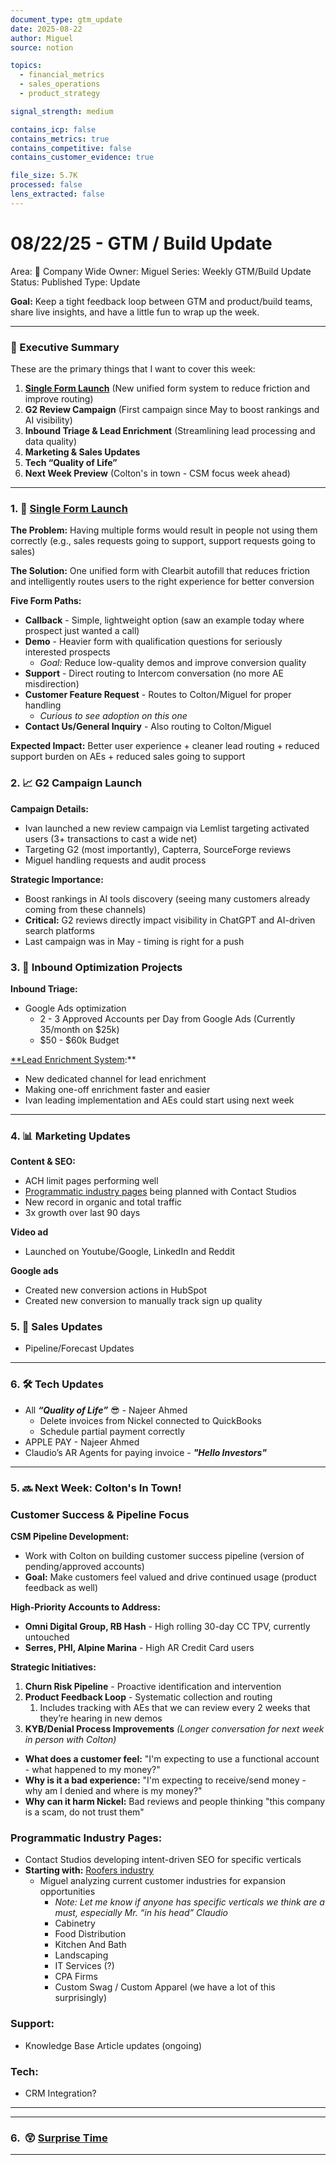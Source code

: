 ```yaml
---
document_type: gtm_update
date: 2025-08-22
author: Miguel
source: notion

topics:
  - financial_metrics
  - sales_operations
  - product_strategy

signal_strength: medium

contains_icp: false
contains_metrics: true
contains_competitive: false
contains_customer_evidence: true

file_size: 5.7K
processed: false
lens_extracted: false
---
```


# 08/22/25 - GTM / Build Update

Area: 🏢 Company Wide
Owner: Miguel
Series: Weekly GTM/Build Update
Status: Published
Type: Update

**Goal:** Keep a tight feedback loop between GTM and product/build teams, share live insights, and have a little fun to wrap up the week.

---

### 🤠 Executive Summary

These are the primary things that I want to cover this week:

1. [**Single Form Launch**](https://www.getnickel.com/form-test) (New unified form system to reduce friction and improve routing)
2. **G2 Review Campaign** (First campaign since May to boost rankings and AI visibility)
3. **Inbound Triage & Lead Enrichment** (Streamlining lead processing and data quality)
4. **Marketing & Sales Updates**
5. **Tech “Quality of Life”**
6. **Next Week Preview** (Colton's in town - CSM focus week ahead)

 

---

### 1. 🚀 [Single Form Launch](https://www.getnickel.com/form-test)

**The Problem:** Having multiple forms would result in people not using them correctly (e.g., sales requests going to support, support requests going to sales)

**The Solution:** One unified form with Clearbit autofill that reduces friction and intelligently routes users to the right experience for better conversion

**Five Form Paths:**

- **Callback** - Simple, lightweight option (saw an example today where prospect just wanted a call)
- **Demo** - Heavier form with qualification questions for seriously interested prospects
    - *Goal:* Reduce low-quality demos and improve conversion quality
- **Support** - Direct routing to Intercom conversation (no more AE misdirection)
- **Customer Feature Request** - Routes to Colton/Miguel for proper handling
    - *Curious to see adoption on this one*
- **Contact Us/General Inquiry** - Also routing to Colton/Miguel

**Expected Impact:** Better user experience + cleaner lead routing + reduced support burden on AEs + reduced sales going to support

### 2. 📈 G2 Campaign Launch

**Campaign Details:**

- Ivan launched a new review campaign via Lemlist targeting activated users (3+ transactions to cast a wide net)
- Targeting G2 (most importantly), Capterra, SourceForge reviews
- Miguel handling requests and audit process

**Strategic Importance:**

- Boost rankings in AI tools discovery (seeing many customers already coming from these channels)
- **Critical:** G2 reviews directly impact visibility in ChatGPT and AI-driven search platforms
- Last campaign was in May - timing is right for a push

### 3. 🎯 Inbound Optimization Projects

**Inbound Triage:**

- Google Ads optimization
    - 2 - 3 Approved Accounts per Day from Google Ads (Currently 35/month on $25k)
    - $50 - $60k Budget

[**Lead Enrichment System](https://nickel-org.slack.com/archives/C09BBLKU2RY):**

- New dedicated channel for lead enrichment
- Making one-off enrichment faster and easier
- Ivan leading implementation and AEs could start using next week

---

### 4. 📊 Marketing Updates

**Content & SEO:**

- ACH limit pages performing well
- [Programmatic industry pages](https://v0.app/chat/wine-red-background-page-mVoCMXSlqEN?f=1&b=b_E8Aeqp2d67e) being planned with Contact Studios
- New record in organic and total traffic
- 3x growth over last 90 days

**Video ad**

- Launched on Youtube/Google, LinkedIn and Reddit

**Google ads**

- Created new conversion actions in HubSpot
- Created new conversion to manually track sign up quality

### 5. 🤑 Sales Updates

- Pipeline/Forecast Updates

---

### 6. 🛠️ Tech Updates

- All ***“Quality of Life”*** 😎 - Najeer Ahmed
    - Delete invoices from Nickel connected to QuickBooks
    - Schedule partial payment correctly
- APPLE PAY - Najeer Ahmed
- Claudio’s AR Agents for paying invoice - ***"Hello Investors"***

---

### 5. 🔜 Next Week: Colton's In Town!

### Customer Success & Pipeline Focus

**CSM Pipeline Development:**

- Work with Colton on building customer success pipeline (version of pending/approved accounts)
- **Goal:** Make customers feel valued and drive continued usage (product feedback as well)

**High-Priority Accounts to Address:**

- **Omni Digital Group, RB Hash** - High rolling 30-day CC TPV, currently untouched
- **Serres, PHI, Alpine Marina** - High AR Credit Card users

**Strategic Initiatives:**

1. **Churn Risk Pipeline** - Proactive identification and intervention
2. **Product Feedback Loop** - Systematic collection and routing
    1. Includes tracking with AEs that we can review every 2 weeks that they’re hearing in new demos
3. **KYB/Denial Process Improvements** *(Longer conversation for next week in person with Colton)*
- **What does a customer feel:** "I'm expecting to use a functional account - what happened to my money?"
- **Why is it a bad experience:** "I'm expecting to receive/send money - why am I denied and where is my money?"
- **Why can it harm Nickel:** Bad reviews and people thinking "this company is a scam, do not trust them"

### **Programmatic Industry Pages:**

- Contact Studios developing intent-driven SEO for specific verticals
- **Starting with:** [Roofers industry](https://v0.app/chat/wine-red-background-page-mVoCMXSlqEN?f=1&b=b_E8Aeqp2d67e)
    - Miguel analyzing current customer industries for expansion opportunities
        - *Note: Let me know if anyone has specific verticals we think are a must, especially Mr. “in his head” Claudio*
        - Cabinetry
        - Food Distribution
        - Kitchen And Bath
        - Landscaping
        - IT Services (?)
        - CPA Firms
        - Custom Swag / Custom Apparel (we have a lot of this surprisingly)

### **Support:**

- Knowledge Base Article updates (ongoing)

### Tech:

- CRM Integration?

---

---

### 6.  😲 [Surprise Time](https://docs.google.com/presentation/d/1ZwFfgnj5_0wnG4JmsPTF_bEeWb2AG57v45a9XK3UPpU/edit?usp=sharing)

---